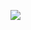 ![](https://timgsa.baidu.com/timg?image&quality=80&size=b9999_10000&sec=1493988496811&di=18c9f6083ec804d75806ce622cf24cd6&imgtype=0&src=http%3A%2F%2Fhiphotos.baidu.com%2Ffeed%2Fpic%2Fitem%2F7dd98d1001e93901b61c631171ec54e736d19687.jpg)
